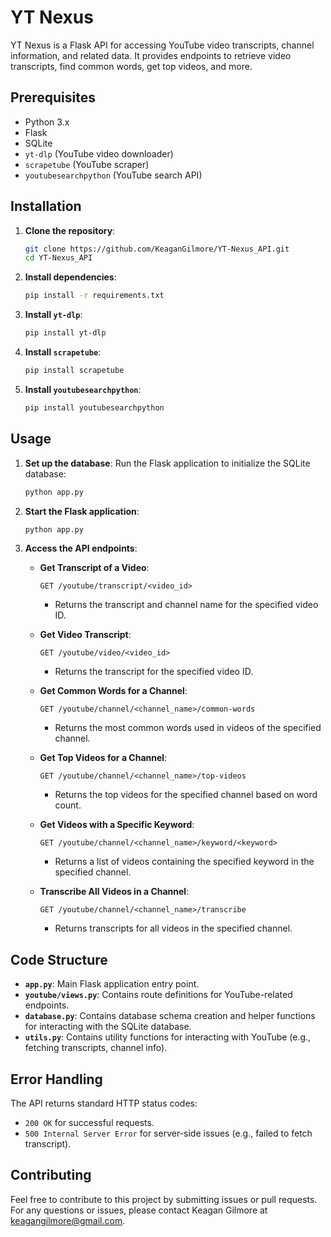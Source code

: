 # YT Nexus

YT Nexus is a Flask API for accessing YouTube video transcripts, channel information, and related data. It provides endpoints to retrieve video transcripts, find common words, get top videos, and more.

## Prerequisites

- Python 3.x
- Flask
- SQLite
- `yt-dlp` (YouTube video downloader)
- `scrapetube` (YouTube scraper)
- `youtubesearchpython` (YouTube search API)

## Installation

1. **Clone the repository**:
    ```bash
    git clone https://github.com/KeaganGilmore/YT-Nexus_API.git
    cd YT-Nexus_API
    ```

2. **Install dependencies**:
    ```bash
    pip install -r requirements.txt
    ```

3. **Install `yt-dlp`**:
    ```bash
    pip install yt-dlp
    ```

4. **Install `scrapetube`**:
    ```bash
    pip install scrapetube
    ```

5. **Install `youtubesearchpython`**:
    ```bash
    pip install youtubesearchpython
    ```

## Usage

1. **Set up the database**:
    Run the Flask application to initialize the SQLite database:
    ```bash
    python app.py
    ```

2. **Start the Flask application**:
    ```bash
    python app.py
    ```

3. **Access the API endpoints**:

    - **Get Transcript of a Video**:
      ```
      GET /youtube/transcript/<video_id>
      ```
      - Returns the transcript and channel name for the specified video ID.

    - **Get Video Transcript**:
      ```
      GET /youtube/video/<video_id>
      ```
      - Returns the transcript for the specified video ID.

    - **Get Common Words for a Channel**:
      ```
      GET /youtube/channel/<channel_name>/common-words
      ```
      - Returns the most common words used in videos of the specified channel.

    - **Get Top Videos for a Channel**:
      ```
      GET /youtube/channel/<channel_name>/top-videos
      ```
      - Returns the top videos for the specified channel based on word count.

    - **Get Videos with a Specific Keyword**:
      ```
      GET /youtube/channel/<channel_name>/keyword/<keyword>
      ```
      - Returns a list of videos containing the specified keyword in the specified channel.

    - **Transcribe All Videos in a Channel**:
      ```
      GET /youtube/channel/<channel_name>/transcribe
      ```
      - Returns transcripts for all videos in the specified channel.

## Code Structure

- **`app.py`**: Main Flask application entry point.
- **`youtube/views.py`**: Contains route definitions for YouTube-related endpoints.
- **`database.py`**: Contains database schema creation and helper functions for interacting with the SQLite database.
- **`utils.py`**: Contains utility functions for interacting with YouTube (e.g., fetching transcripts, channel info).

## Error Handling

The API returns standard HTTP status codes:
- `200 OK` for successful requests.
- `500 Internal Server Error` for server-side issues (e.g., failed to fetch transcript).

## Contributing

Feel free to contribute to this project by submitting issues or pull requests. For any questions or issues, please contact Keagan Gilmore at keagangilmore@gmail.com.
